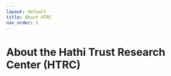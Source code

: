 ```yaml
---
layout: default
title: About HTRC
nav_order: 5
---
```

# About the Hathi Trust Research Center (HTRC)

